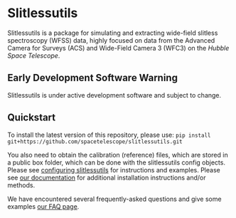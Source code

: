 # Slitlessutils

Slitlessutils is a package for simulating and extracting wide-field slitless spectroscopy (WFSS) data, highly focused on data from the Advanced Camera for Surveys (ACS) and Wide-Field Camera 3 (WFC3) on the *Hubble Space Telescope*.


## Early Development Software Warning
Slitlessutils is under active development software and subject to change. 


## Quickstart

To install the latest version of this repository, please use:
``
pip install git+https://github.com/spacetelescope/slitlessutils.git
``

You also need to obtain the calibration (reference) files, which are stored in a public box folder, which can be done with the slitlessutils config objects.  Please see [configuring slitlessutils](https://github.com/spacetelescope/slitlessutils/blob/main/docs/configure.rst) for instructions and examples.  Please see [our documentation](https://github.com/spacetelescope/slitlessutils/blob/main/docs/install.rst) for additional installation instructions and/or methods.

We have encountered several frequently-asked questions and give some examples [our FAQ page](https://github.com/spacetelescope/slitlessutils/blob/main/docs/faq.rst).
